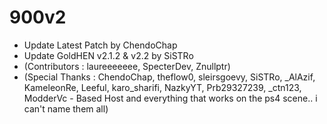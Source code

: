 # 900v2

- Update Latest Patch by ChendoChap
- Update GoldHEN v2.1.2 & v2.2 by SiSTRo
- (Contributors : laureeeeeee, SpecterDev, Znullptr) 
- (Special Thanks : ChendoChap, theflow0, sleirsgoevy, SiSTRo, _AlAzif, KameleonRe, Leeful, karo_sharifi, NazkyYT, Prb29327239, _ctn123, ModderVc - Based Host and everything that works on the ps4 scene.. i can't name them all)
